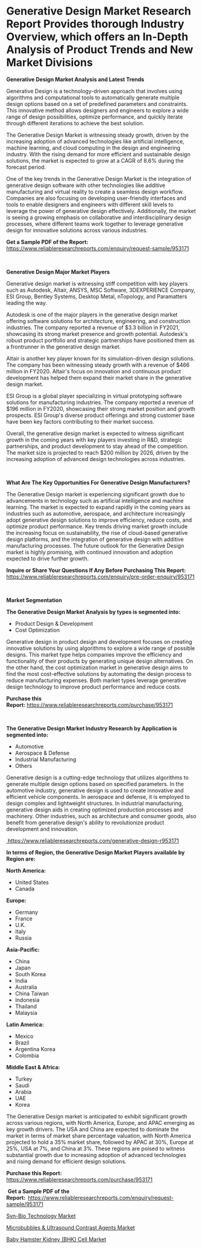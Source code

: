 <p><h1>Generative Design Market Research Report Provides thorough Industry Overview, which offers an In-Depth Analysis of Product Trends and New Market Divisions</h1></p><p><strong>Generative Design Market Analysis and Latest Trends</strong></p>
<p><p>Generative Design is a technology-driven approach that involves using algorithms and computational tools to automatically generate multiple design options based on a set of predefined parameters and constraints. This innovative method allows designers and engineers to explore a wide range of design possibilities, optimize performance, and quickly iterate through different iterations to achieve the best solution.</p><p>The Generative Design Market is witnessing steady growth, driven by the increasing adoption of advanced technologies like artificial intelligence, machine learning, and cloud computing in the design and engineering industry. With the rising demand for more efficient and sustainable design solutions, the market is expected to grow at a CAGR of 8.6% during the forecast period.</p><p>One of the key trends in the Generative Design Market is the integration of generative design software with other technologies like additive manufacturing and virtual reality to create a seamless design workflow. Companies are also focusing on developing user-friendly interfaces and tools to enable designers and engineers with different skill levels to leverage the power of generative design effectively. Additionally, the market is seeing a growing emphasis on collaborative and interdisciplinary design processes, where different teams work together to leverage generative design for innovative solutions across various industries.</p></p>
<p><strong>Get a Sample PDF of the Report:&nbsp;</strong> <a href="https://www.reliableresearchreports.com/enquiry/request-sample/953171">https://www.reliableresearchreports.com/enquiry/request-sample/953171</a></p>
<p>&nbsp;</p>
<p><strong>Generative Design Major Market Players</strong></p>
<p><p>Generative design market is witnessing stiff competition with key players such as Autodesk, Altair, ANSYS, MSC Software, 3DEXPERIENCE Company, ESI Group, Bentley Systems, Desktop Metal, nTopology, and Paramatters leading the way. </p><p>Autodesk is one of the major players in the generative design market offering software solutions for architecture, engineering, and construction industries. The company reported a revenue of $3.3 billion in FY2021, showcasing its strong market presence and growth potential. Autodesk's robust product portfolio and strategic partnerships have positioned them as a frontrunner in the generative design market.</p><p>Altair is another key player known for its simulation-driven design solutions. The company has been witnessing steady growth with a revenue of $466 million in FY2020. Altair's focus on innovation and continuous product development has helped them expand their market share in the generative design market.</p><p>ESI Group is a global player specializing in virtual prototyping software solutions for manufacturing industries. The company reported a revenue of $196 million in FY2020, showcasing their strong market position and growth prospects. ESI Group's diverse product offerings and strong customer base have been key factors contributing to their market success.</p><p>Overall, the generative design market is expected to witness significant growth in the coming years with key players investing in R&D, strategic partnerships, and product development to stay ahead of the competition. The market size is projected to reach $200 million by 2026, driven by the increasing adoption of advanced design technologies across industries.</p></p>
<p>&nbsp;</p>
<p><strong>What Are The Key Opportunities For Generative Design Manufacturers?</strong></p>
<p><p>The Generative Design market is experiencing significant growth due to advancements in technology such as artificial intelligence and machine learning. The market is expected to expand rapidly in the coming years as industries such as automotive, aerospace, and architecture increasingly adopt generative design solutions to improve efficiency, reduce costs, and optimize product performance. Key trends driving market growth include the increasing focus on sustainability, the rise of cloud-based generative design platforms, and the integration of generative design with additive manufacturing processes. The future outlook for the Generative Design market is highly promising, with continued innovation and adoption expected to drive further growth.</p></p>
<p><strong>Inquire or Share Your Questions If Any Before Purchasing This Report:</strong> <a href="https://www.reliableresearchreports.com/enquiry/pre-order-enquiry/953171">https://www.reliableresearchreports.com/enquiry/pre-order-enquiry/953171</a></p>
<p>&nbsp;</p>
<p><strong>Market Segmentation</strong></p>
<p><strong>The Generative Design Market Analysis by types is segmented into:</strong></p>
<p><ul><li>Product Design & Development</li><li>Cost Optimization</li></ul></p>
<p><p>Generative design in product design and development focuses on creating innovative solutions by using algorithms to explore a wide range of possible designs. This market type helps companies improve the efficiency and functionality of their products by generating unique design alternatives. On the other hand, the cost optimization market in generative design aims to find the most cost-effective solutions by automating the design process to reduce manufacturing expenses. Both market types leverage generative design technology to improve product performance and reduce costs.</p></p>
<p><strong>Purchase this Report:&nbsp;</strong><a href="https://www.reliableresearchreports.com/purchase/953171">https://www.reliableresearchreports.com/purchase/953171</a></p>
<p>&nbsp;</p>
<p><strong>The Generative Design Market Industry Research by Application is segmented into:</strong></p>
<p><ul><li>Automotive</li><li>Aerospace & Defense</li><li>Industrial Manufacturing</li><li>Others</li></ul></p>
<p><p>Generative design is a cutting-edge technology that utilizes algorithms to generate multiple design options based on specified parameters. In the automotive industry, generative design is used to create innovative and efficient vehicle components. In aerospace and defense, it is employed to design complex and lightweight structures. In industrial manufacturing, generative design aids in creating optimized production processes and machinery. Other industries, such as architecture and consumer goods, also benefit from generative design's ability to revolutionize product development and innovation.</p></p>
<p><a href="https://www.reliableresearchreports.com/generative-design-r953171">&nbsp;https://www.reliableresearchreports.com/generative-design-r953171</a></p>
<p><strong>In terms of Region, the Generative Design Market Players available by Region are:</strong></p>
<p>
    <p> <strong> North America: </strong>
        <ul>
            <li>United States</li>
            <li>Canada</li>
        </ul>
        </p> 
    <p> <strong> Europe: </strong>
        <ul>
            <li>Germany</li>
            <li>France</li>
            <li>U.K.</li>
            <li>Italy</li>
            <li>Russia</li>
        </ul>
        </p> 
    <p> <strong> Asia-Pacific: </strong>
        <ul>
            <li>China</li>
            <li>Japan</li>
            <li>South Korea</li>
            <li>India</li>
            <li>Australia</li>
            <li>China Taiwan</li>
            <li>Indonesia</li>
            <li>Thailand</li>
            <li>Malaysia</li>
        </ul>
        </p> 
    <p> <strong> Latin America: </strong>
        <ul>
            <li>Mexico</li>
            <li>Brazil</li>
            <li>Argentina Korea</li>
            <li>Colombia</li>
        </ul>
        </p> 
    <p> <strong> Middle East & Africa: </strong>
        <ul>
            <li>Turkey</li>
            <li>Saudi</li>
            <li>Arabia</li>
            <li>UAE</li>
            <li>Korea</li>
        </ul>
    </p>
    </p>
<p><p>The Generative Design market is anticipated to exhibit significant growth across various regions, with North America, Europe, and APAC emerging as key growth drivers. The USA and China are expected to dominate the market in terms of market share percentage valuation, with North America projected to hold a 35% market share, followed by APAC at 30%, Europe at 25%, USA at 7%, and China at 3%. These regions are poised to witness substantial growth due to increasing adoption of advanced technologies and rising demand for efficient design solutions.</p></p>
<p><strong>Purchase this Report: </strong><a href="https://www.reliableresearchreports.com/purchase/953171">https://www.reliableresearchreports.com/purchase/953171</a></p>
<p>&nbsp;<strong>Get a Sample PDF of the Report:&nbsp;&nbsp;</strong><a href="https://www.reliableresearchreports.com/enquiry/request-sample/953171">https://www.reliableresearchreports.com/enquiry/request-sample/953171</a></p>
<p><strong></strong></p>
<p><p><a href="https://github.com/indrystar/Market-Research-Report-List-4/blob/main/syn-bio-technology-market.md">Syn-Bio Technology Market</a></p><p><a href="https://github.com/AKSHATREPORTPRIME/Market-Research-Report-List-5/blob/main/microbubbles-ultrasound-contrast-agents-market.md">Microbubbles & Ultrasound Contrast Agents Market</a></p><p><a href="https://github.com/riwar777/Market-Research-Report-List-1/blob/main/baby-hamster-kidney-bhk-cell-market.md">Baby Hamster Kidney (BHK) Cell Market</a></p></p>